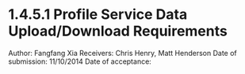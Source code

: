 # 1.4.5.1 Profile Service Data Upload/Download Requirements

Author: Fangfang Xia
Receivers: Chris Henry, Matt Henderson
Date of submission: 11/10/2014
Date of acceptance: 


